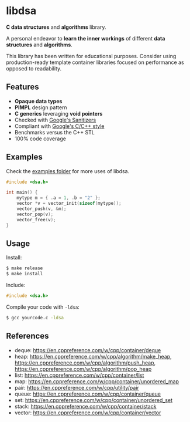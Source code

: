 # libdsa

**C data structures** and **algorithms** library.

A personal endeavor to **learn the inner workings** of different **data structures** and **algorithms**.

This library has been written for educational purposes. Consider using production-ready template container libraries focused on performance as opposed to readability.

## Features

- **Opaque data types**
- **PIMPL** design pattern
- **C generics** leveraging **void pointers**
- Checked with [Google's Sanitizers](https://github.com/google/sanitizers)
- Compliant with [Google's C/C++ style](https://github.com/cpplint/cpplint)
- Benchmarks versus the C++ STL
- 100% code coverage

## Examples

Check the [examples folder](./examples) for more uses of libdsa.

```c
#include <dsa.h>

int main() {
    mytype m = { .a = 1, .b = "2" };
    vector *v = vector_init(sizeof(mytype));
    vector_push(v, &m);
    vector_pop(v);
    vector_free(v);
}
```

## Usage

Install:

```bash
$ make release
$ make install
```

Include:

```c
#include <dsa.h>
```

Compile your code with `-ldsa`:

```bash
$ gcc yourcode.c -ldsa
```

## References

- deque: https://en.cppreference.com/w/cpp/container/deque
- heap: https://en.cppreference.com/w/cpp/algorithm/make_heap, https://en.cppreference.com/w/cpp/algorithm/push_heap, https://en.cppreference.com/w/cpp/algorithm/pop_heap
- list: https://en.cppreference.com/w/cpp/container/list
- map: https://en.cppreference.com/w/cpp/container/unordered_map
- pair: https://en.cppreference.com/w/cpp/utility/pair
- queue: https://en.cppreference.com/w/cpp/container/queue
- set: https://en.cppreference.com/w/cpp/container/unordered_set
- stack: https://en.cppreference.com/w/cpp/container/stack
- vector: https://en.cppreference.com/w/cpp/container/vector
